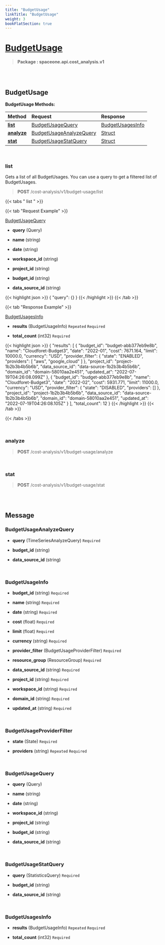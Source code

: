 ```yaml
---
title: "BudgetUsage"
linkTitle: "BudgetUsage"
weight: 3
bookFlatSection: true
---
```

# [BudgetUsage](#BudgetUsage)



>  **Package : spaceone.api.cost_analysis.v1**

<br>
<br>

## BudgetUsage





**BudgetUsage Methods:**


| Method | Request | Response |
| :----- | :-------- | :-------- |
| [**list**](./BudgetUsage#list) | [BudgetUsageQuery](BudgetUsage#budgetusagequery) | [BudgetUsagesInfo](BudgetUsage#budgetusagesinfo) |
| [**analyze**](./BudgetUsage#analyze) | [BudgetUsageAnalyzeQuery](BudgetUsage#budgetusageanalyzequery) | [Struct](BudgetUsage#struct) |
| [**stat**](./BudgetUsage#stat) | [BudgetUsageStatQuery](BudgetUsage#budgetusagestatquery) | [Struct](BudgetUsage#struct) |



    
<br>

### list

Gets a list of all BudgetUsages. You can use a query to get a filtered list of BudgetUsages.



> **POST** /cost-analysis/v1/budget-usage/list
>





 {{< tabs " list " >}}

 {{< tab "Request Example" >}}



[BudgetUsageQuery](./BudgetUsage#budgetusagequery)

* **query** (Query)  


* **name** (string)  


* **date** (string)  


* **workspace_id** (string)  


* **project_id** (string)  


* **budget_id** (string)  


* **data_source_id** (string)  





{{< highlight json >}}
{
   "query": {}
}
{{< /highlight >}}
{{< /tab >}}


 {{< tab "Response Example" >}}

[BudgetUsagesInfo](#BUDGETUSAGESINFO)
* **results** (BudgetUsageInfo)  `Repeated`   `Required` 

* **total_count** (int32)   `Required` 



{{< highlight json >}}
{
       "results": [
           {
               "budget_id": "budget-abb377eb9e8b",
               "name": "Cloudforet-Budget3",
               "date": "2022-01",
               "cost": 7671.164,
               "limit": 10000.0,
               "currency": "USD",
               "provider_filter": {
                   "state": "ENABLED",
                   "providers": [
                       "aws",
                       "google_cloud"
                   ]
               },
               "project_id": "project-1b2b3b4b5b6b",
               "data_source_id": "data-source-1b2b3b4b5b6b",
               "domain_id": "domain-58010aa2e451",
               "updated_at": "2022-07-19T04:26:08.099Z"
           },
           {
               "budget_id": "budget-abb377eb9e8b",
               "name": "Cloudforet-Budget3",
               "date": "2022-02",
               "cost": 5931.771,
               "limit": 11000.0,
               "currency": "USD",
               "provider_filter": {
                   "state": "DISABLED",
                   "providers": []
               },
               "project_id": "project-1b2b3b4b5b6b",
               "data_source_id": "data-source-1b2b3b4b5b6b",
               "domain_id": "domain-58010aa2e451",
               "updated_at": "2022-07-19T04:26:08.105Z"
           }
       ],
       "total_count": 12
}
{{< /highlight >}}
{{< /tab >}}


{{< /tabs >}}


    
<br>

### analyze





> **POST** /cost-analysis/v1/budget-usage/analyze
>






    
<br>

### stat





> **POST** /cost-analysis/v1/budget-usage/stat
>






    


<br>
<br>

## Message



### BudgetUsageAnalyzeQuery
* **query** (TimeSeriesAnalyzeQuery)   `Required` 

    
* **budget_id** (string)  

    
* **data_source_id** (string)  

    <br>

### BudgetUsageInfo
* **budget_id** (string)   `Required` 

    
* **name** (string)   `Required` 

    
* **date** (string)   `Required` 

    
* **cost** (float)   `Required` 

    
* **limit** (float)   `Required` 

    
* **currency** (string)   `Required` 

    
* **provider_filter** (BudgetUsageProviderFilter)   `Required` 

    
* **resource_group** (ResourceGroup)   `Required` 

    
* **data_source_id** (string)   `Required` 

    
* **project_id** (string)   `Required` 

    
* **workspace_id** (string)   `Required` 

    
* **domain_id** (string)   `Required` 

    
* **updated_at** (string)   `Required` 

    <br>

### BudgetUsageProviderFilter
* **state** (State)   `Required` 

    
* **providers** (string)  `Repeated`    `Required` 

    <br>

### BudgetUsageQuery
* **query** (Query)  

    
* **name** (string)  

    
* **date** (string)  

    
* **workspace_id** (string)  

    
* **project_id** (string)  

    
* **budget_id** (string)  

    
* **data_source_id** (string)  

    <br>

### BudgetUsageStatQuery
* **query** (StatisticsQuery)   `Required` 

    
* **budget_id** (string)  

    
* **data_source_id** (string)  

    <br>

### BudgetUsagesInfo
* **results** (BudgetUsageInfo)  `Repeated`    `Required` 

    
* **total_count** (int32)   `Required` 

    <br>

